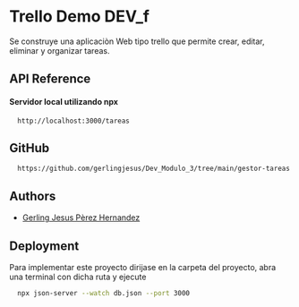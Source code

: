 
# Trello Demo DEV_f

Se construye una aplicaciòn Web tipo trello que permite crear, editar, eliminar y organizar tareas. 
## API Reference

#### Servidor local utilizando npx

```http
  http://localhost:3000/tareas
```
## GitHub

```http
  https://github.com/gerlingjesus/Dev_Modulo_3/tree/main/gestor-tareas
```


## Authors

- [Gerling Jesus Pèrez Hernandez](https://github.com/gerlingjesus)


## Deployment

Para implementar este proyecto dirijase en la carpeta del proyecto, abra una terminal con dicha ruta y ejecute

```bash
  npx json-server --watch db.json --port 3000
```

